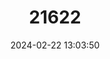 ---
title: "21622"
category: "Telmatobufo australis"
draft: false
date: 2024-02-22 13:03:50
languages:
  English: ["Pelado Mountains False Toad"]
---